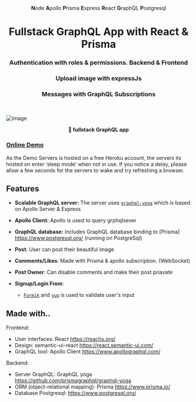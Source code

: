 <div align="center"><strong>N</strong>ode <strong>A</strong>pollo <strong>P</strong>risma <strong>E</strong>xpress <strong>R</strong>eact <strong>G</strong>raphQL <strong>P</strong>ostgresql
</div>
  
<h1 align="center"><strong>Fullstack GraphQL App with React & Prisma</strong></h1>
<h3 align="center">Authentication with roles & permissions. Backend & Frontend</h3>
<h3 align="center">Upload image with expressJs</h3>
<h3 align="center">Messages with GraphQL Subscriptions</h3>
<br />

![image](https://user-images.githubusercontent.com/15246526/38530809-7a9cc69e-3c21-11e8-8eb9-6f143eb7d64d.png)

<div align="center"><strong>🚀 fullstack GraphQL app</strong></div>

### [Online Demo](https://photoups.netlify.com/)

As the Demo Servers is hosted on a free Heroku account, the servers its hosted on enter ‘sleep mode’ when not in use. If you notice a delay, please allow a few seconds for the servers to wake and try refreshing a browser.

## Features

-  **Scalable GraphQL server:** The server uses [`graphql-yoga`](https://github.com/prisma/graphql-yoga) which is based on Apollo Server & Express
-  **Apollo Client:** Apollo is used to query grphqlsever
-  **GraphQL database:** Includes GraphQL database binding to [Prisma] https://www.postgresql.org/ (running on PostgreSql)
-  **Post**: User can post their beautiful image
-  **Comments/Likes**: Made with Prisma & apollo subscription. (WebSocket)
-  **Post Owner**: Can disable comments and make their post priavate
-  **Signup/Login From**:

   -  [`Formik`](https://jaredpalmer.com/formik) and [`yup`](https://github.com/jquense/yup) is used to validate user's input

## Made with..

Frontend:

-  User interfaces: React https://reactjs.org/
-  Design: semantic-ui-react https://react.semantic-ui.com/
-  GraphQL tool: Apollo Client https://www.apollographql.com/

Backend:

-  Server GraphQL: GraphQL yoga https://github.com/prismagraphql/graphql-yoga
-  ORM (object-relational mapping): Prisma https://www.prisma.io/
-  Database Postgresql: https://www.postgresql.org/
